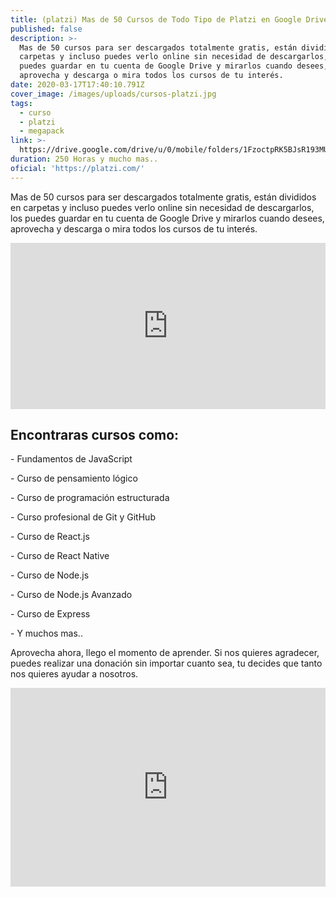 ```yaml
---
title: (platzi) Mas de 50 Cursos de Todo Tipo de Platzi en Google Drive
published: false
description: >-
  Mas de 50 cursos para ser descargados totalmente gratis, están divididos en
  carpetas y incluso puedes verlo online sin necesidad de descargarlos, los
  puedes guardar en tu cuenta de Google Drive y mirarlos cuando desees,
  aprovecha y descarga o mira todos los cursos de tu interés.
date: 2020-03-17T17:40:10.791Z
cover_image: /images/uploads/cursos-platzi.jpg
tags:
  - curso
  - platzi
  - megapack
link: >-
  https://drive.google.com/drive/u/0/mobile/folders/1FzoctpRK5BJsR193MUC3sb33IeOEWVd4?usp=drive_open
duration: 250 Horas y mucho mas..
oficial: 'https://platzi.com/'
---
```

Mas de 50 cursos para ser descargados totalmente gratis, están divididos en carpetas y incluso puedes verlo online sin necesidad de descargarlos, los puedes guardar en tu cuenta de Google Drive y mirarlos cuando desees, aprovecha y descarga o mira todos los cursos de tu interés.

<iframe src="https://giphy.com/embed/IPbS5R4fSUl5S" width="100%" height="266" frameBorder="0" class="giphy-embed" allowFullScreen></iframe>

## Encontraras cursos como: 

\- Fundamentos de JavaScript

\- Curso de pensamiento lógico

\- Curso de programación estructurada

\- Curso profesional de Git y GitHub

\- Curso de React.js

\- Curso de React Native

\- Curso de Node.js

\- Curso de Node.js Avanzado

\- Curso de Express

\- Y muchos mas..

Aprovecha ahora, llego el momento de aprender. Si nos quieres agradecer, puedes realizar una donación sin importar cuanto sea, tu decides que tanto nos quieres ayudar a nosotros.

<div style="width:100%;height:0;padding-bottom:63%;position:relative;"><iframe src="https://giphy.com/embed/13dNZ2V71MJtbG" width="100%" height="100%" style="position:absolute" frameBorder="0" class="giphy-embed" allowFullScreen></iframe></div>